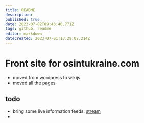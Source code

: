 ```yaml
---
title: README
description: 
published: true
date: 2023-07-02T09:43:40.771Z
tags: github, readme
editor: markdown
dateCreated: 2023-07-01T13:29:02.214Z
---
```


# Front site for osintukraine.com

- moved from wordpress to wikijs
- moved all the pages

## todo
- bring some live information feeds: [stream](/stream)
- 